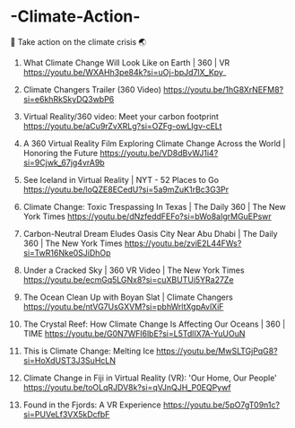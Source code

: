 # -Climate-Action- 
🌱 Take action on the climate crisis 🌏 

1. What Climate Change Will Look Like on Earth | 360 | VR 
		 https://youtu.be/WXAHh3pe84k?si=uOj-bpJd7lX_Kpy_ 

2. Climate Changers Trailer (360 Video)
			https://youtu.be/1hG8XrNEFM8?si=e6khRkSkyDQ3wbP6 
	
3. Virtual Reality/360 video: Meet your carbon footprint
	https://youtu.be/aCu9rZvXRLg?si=OZFg-owLIgv-cELt 

4. A 360 Virtual Reality Film Exploring Climate Change Across the World | Honoring the Future
	https://youtu.be/VD8dBvWJ1i4?si=9Cjwk_67jg4vrA9b 
5. See Iceland in Virtual Reality | NYT - 52 Places to Go
	https://youtu.be/loQZE8ECedU?si=5a9mZuK1rBc3G3Pr 
6. Climate Change: Toxic Trespassing In Texas | The Daily 360 | The New York Times
	https://youtu.be/dNzfeddFEFo?si=bWo8aIgrMGuEPswr 
7. Carbon-Neutral Dream Eludes Oasis City Near Abu Dhabi | The Daily 360 | The New York Times
	https://youtu.be/zviE2L44FWs?si=TwR16Nke0SJiDhOp 
8. Under a Cracked Sky | 360 VR Video | The New York Times
	https://youtu.be/ecmGq5LGNx8?si=cuXBUTUi5YRa27Ze 
9. The Ocean Clean Up with Boyan Slat | Climate Changers
	https://youtu.be/ntVG7UsGXVM?si=pbhWrltXgpAvlXiF
10. The Crystal Reef: How Climate Change Is Affecting Our Oceans | 360 | TIME
	https://youtu.be/G0N7WFl6lbE?si=L5TdlIX7A-YuUOuN 
11. This is Climate Change: Melting Ice
	https://youtu.be/MwSLTGjPqG8?si=HoXdUST3J3SuHcLN 
12. Climate Change in Fiji in Virtual Reality (VR): 'Our Home, Our People'
	https://youtu.be/toOLqRJDV8k?si=qVJnQJH_P0EQPywf
13. Found in the Fjords: A VR Experience
	https://youtu.be/5pO7gT09n1c?si=PUVeLf3VX5kDcfbF
